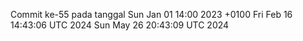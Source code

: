 Commit ke-55 pada tanggal Sun Jan 01 14:00 2023 +0100
Fri Feb 16 14:43:06 UTC 2024
Sun May 26 20:43:09 UTC 2024
